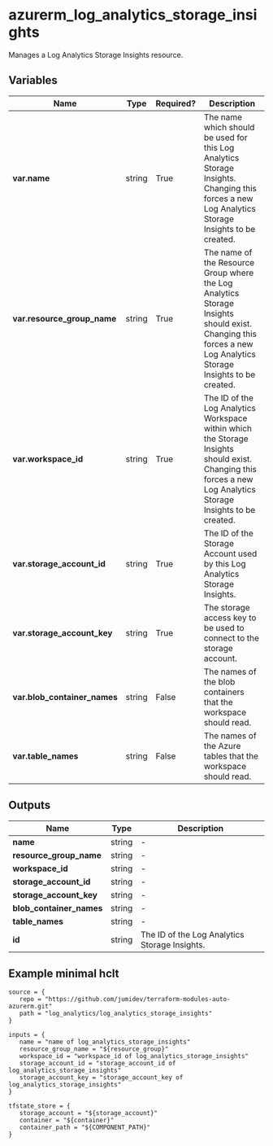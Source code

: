 # azurerm_log_analytics_storage_insights

Manages a Log Analytics Storage Insights resource.

## Variables

| Name | Type | Required? |  Description |
| ---- | ---- | --------- |  ----------- |
| **var.name** | string | True | The name which should be used for this Log Analytics Storage Insights. Changing this forces a new Log Analytics Storage Insights to be created. | 
| **var.resource_group_name** | string | True | The name of the Resource Group where the Log Analytics Storage Insights should exist. Changing this forces a new Log Analytics Storage Insights to be created. | 
| **var.workspace_id** | string | True | The ID of the Log Analytics Workspace within which the Storage Insights should exist. Changing this forces a new Log Analytics Storage Insights to be created. | 
| **var.storage_account_id** | string | True | The ID of the Storage Account used by this Log Analytics Storage Insights. | 
| **var.storage_account_key** | string | True | The storage access key to be used to connect to the storage account. | 
| **var.blob_container_names** | string | False | The names of the blob containers that the workspace should read. | 
| **var.table_names** | string | False | The names of the Azure tables that the workspace should read. | 



## Outputs

| Name | Type | Description |
| ---- | ---- | --------- | 
| **name** | string  | - | 
| **resource_group_name** | string  | - | 
| **workspace_id** | string  | - | 
| **storage_account_id** | string  | - | 
| **storage_account_key** | string  | - | 
| **blob_container_names** | string  | - | 
| **table_names** | string  | - | 
| **id** | string  | The ID of the Log Analytics Storage Insights. | 

## Example minimal hclt

```hcl
source = {
   repo = "https://github.com/jumidev/terraform-modules-auto-azurerm.git" 
   path = "log_analytics/log_analytics_storage_insights" 
}

inputs = {
   name = "name of log_analytics_storage_insights" 
   resource_group_name = "${resource_group}" 
   workspace_id = "workspace_id of log_analytics_storage_insights" 
   storage_account_id = "storage_account_id of log_analytics_storage_insights" 
   storage_account_key = "storage_account_key of log_analytics_storage_insights" 
}

tfstate_store = {
   storage_account = "${storage_account}" 
   container = "${container}" 
   container_path = "${COMPONENT_PATH}" 
}


```